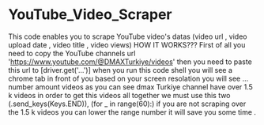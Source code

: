 # YouTube_Video_Scraper
This code enables you to scrape YouTube video's datas (video url , video upload date , video title , video views)
HOW IT WORKS???
First of all you need to copy the YouTube channels url 'https://www.youtube.com/@DMAXTurkiye/videos' then you need to paste this url to [driver.get('...')] 
when you run this code shell you will see a chrome tab in front of you based on your screen resolation you will see ... number amount videos
as you can see dmax Turkiye channel have over 1.5 k videos in order to get this videos all together we must use this two (.send_keys(Keys.END)), (for _ in range(60):)
if you are not scraping over the 1.5 k videos you can lower the range number it will save you some time . 
